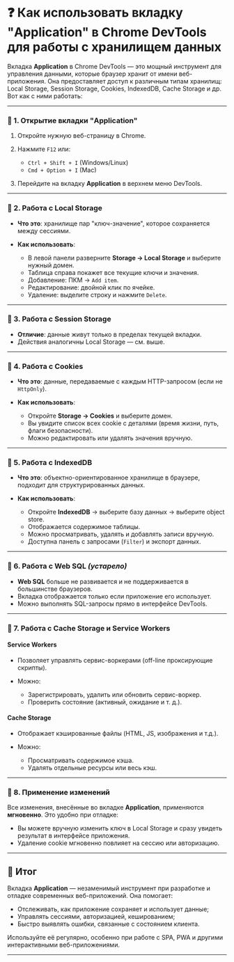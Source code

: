 # ❓ Как использовать вкладку "Application" в Chrome DevTools для работы с хранилищем данных

Вкладка **Application** в Chrome DevTools — это мощный инструмент для управления данными, которые браузер хранит от имени веб-приложения. Она предоставляет доступ к различным типам хранилищ: Local Storage, Session Storage, Cookies, IndexedDB, Cache Storage и др. Вот как с ними работать:

---

### 🔹 1. Открытие вкладки "Application"

1. Откройте нужную веб-страницу в Chrome.
2. Нажмите `F12` или:

    * `Ctrl + Shift + I` (Windows/Linux)
    * `Cmd + Option + I` (Mac)
3. Перейдите на вкладку **Application** в верхнем меню DevTools.

---

### 🔹 2. Работа с Local Storage

* **Что это**: хранилище пар "ключ-значение", которое сохраняется между сессиями.
* **Как использовать**:

    * В левой панели разверните **Storage → Local Storage** и выберите нужный домен.
    * Таблица справа покажет все текущие ключи и значения.
    * Добавление: ПКМ → `Add item`.
    * Редактирование: двойной клик по ячейке.
    * Удаление: выделите строку и нажмите `Delete`.

---

### 🔹 3. Работа с Session Storage

* **Отличие**: данные живут только в пределах текущей вкладки.
* Действия аналогичны Local Storage — см. выше.

---

### 🔹 4. Работа с Cookies

* **Что это**: данные, передаваемые с каждым HTTP-запросом (если не `HttpOnly`).
* **Как использовать**:

    * Откройте **Storage → Cookies** и выберите домен.
    * Вы увидите список всех cookie с деталями (время жизни, путь, флаги безопасности).
    * Можно редактировать или удалять значения вручную.

---

### 🔹 5. Работа с IndexedDB

* **Что это**: объектно-ориентированное хранилище в браузере, подходит для структурированных данных.
* **Как использовать**:

    * Откройте **IndexedDB** → выберите базу данных → выберите object store.
    * Отображается содержимое таблицы.
    * Можно просматривать, удалять и добавлять записи вручную.
    * Доступна панель с запросами (`Filter`) и экспорт данных.

---

### 🔹 6. Работа с Web SQL *(устарело)*

* **Web SQL** больше не развивается и не поддерживается в большинстве браузеров.
* Вкладка отображается только если приложение его использует.
* Можно выполнять SQL-запросы прямо в интерфейсе DevTools.

---

### 🔹 7. Работа с Cache Storage и Service Workers

#### Service Workers

* Позволяет управлять сервис-воркерами (off-line проксирующие скрипты).
* Можно:

    * Зарегистрировать, удалить или обновить сервис-воркер.
    * Проверить состояние (активный, ожидание и т. д.).

#### Cache Storage

* Отображает кэшированные файлы (HTML, JS, изображения и т.д.).
* Можно:

    * Просматривать содержимое кэша.
    * Удалять отдельные ресурсы или весь кэш.

---

### 🔹 8. Применение изменений

Все изменения, внесённые во вкладке **Application**, применяются **мгновенно**. Это удобно при отладке:

* Вы можете вручную изменить ключ в Local Storage и сразу увидеть результат в интерфейсе приложения.
* Удаление cookie мгновенно повлияет на сессию или авторизацию.

---

## 🎯 Итог

Вкладка **Application** — незаменимый инструмент при разработке и отладке современных веб-приложений. Она помогает:

* Отслеживать, как приложение сохраняет и использует данные;
* Управлять сессиями, авторизацией, кешированием;
* Быстро выявлять ошибки, связанные с состоянием клиента.

Используйте её регулярно, особенно при работе с SPA, PWA и другими интерактивными веб-приложениями.

---
